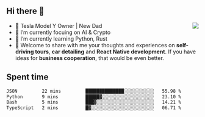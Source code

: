 ## Hi there 👋
<img align="right" src="https://github-readme-stats.vercel.app/api?username=ljunb&show_icons=true&icon_color=CE1D2D&text_color=718096&bg_color=00000000&hide_title=true&hide_border=true" />

- 🚗 Tesla Model Y Owner | New Dad
- 🔭 I’m currently focuing on AI & Crypto
- 🌱 I’m currently learning Python, Rust
- 💬 Welcome to share with me your thoughts and experiences on **self-driving tours**, **car detailing** and **React Native development**. If you have ideas for **business cooperation**, that would be even better.




## Spent time
<!--START_SECTION:waka-->

```txt
JSON         22 mins         ██████████████░░░░░░░░░░░   55.98 %
Python       9 mins          █████▓░░░░░░░░░░░░░░░░░░░   23.10 %
Bash         5 mins          ███▓░░░░░░░░░░░░░░░░░░░░░   14.21 %
TypeScript   2 mins          █▓░░░░░░░░░░░░░░░░░░░░░░░   06.71 %
```

<!--END_SECTION:waka-->
